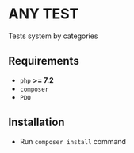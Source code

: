 # ANY TEST

Tests system by categories

## Requirements

- `php` **>= 7.2**
- `composer`
- `PDO`

## Installation

- Run `composer install` command